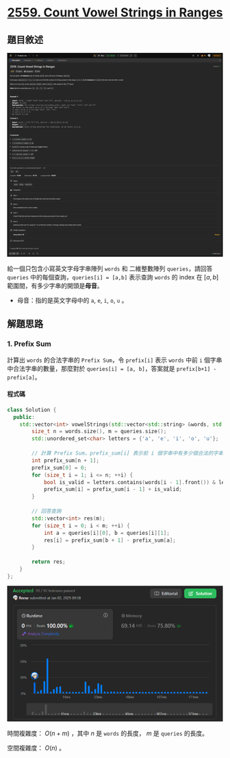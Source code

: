 # <center> [2559. Count Vowel Strings in Ranges](https://leetcode.com/problems/count-vowel-strings-in-ranges/description/) </center>

## 題目敘述

[![](https://raw.githubusercontent.com/reese60525/ForPicGo/main/Pictures202501020944112.png)](https://raw.githubusercontent.com/reese60525/ForPicGo/main/Pictures202501020944112.png)

給一個只包含小寫英文字母字串陣列 `words` 和 二維整數陣列 `queries`，請回答 `queries` 中的每個查詢，`queries[i] = [a,b]` 表示查詢 `words` 的 index 在 $[a, b]$ 範圍間，有多少字串的開頭是**母音**。

- 母音：指的是英文字母中的 `a`, `e`, `i`, `o`, `u` 。

## 解題思路

### 1. Prefix Sum

計算出 `words` 的合法字串的 `Prefix Sum`，令 `prefix[i]` 表示 `words` 中前 `i` 個字串中合法字串的數量，那麼對於 `queries[i] = [a, b]`，答案就是 `prefix[b+1] - prefix[a]`。

#### 程式碼

```cpp {.line-numbers}
class Solution {
  public:
    std::vector<int> vowelStrings(std::vector<std::string> &words, std::vector<std::vector<int>> &queries) {
        size_t n = words.size(), m = queries.size();
        std::unordered_set<char> letters = {'a', 'e', 'i', 'o', 'u'};

        // 計算 Prefix Sum，prefix_sum[i] 表示前 i 個字串中有多少個合法的字串
        int prefix_sum[n + 1];
        prefix_sum[0] = 0;
        for (size_t i = 1; i <= n; ++i) {
            bool is_valid = letters.contains(words[i - 1].front()) & letters.contains(words[i - 1].back());
            prefix_sum[i] = prefix_sum[i - 1] + is_valid;
        }

        // 回答查詢
        std::vector<int> res(m);
        for (size_t i = 0; i < m; ++i) {
            int a = queries[i][0], b = queries[i][1];
            res[i] = prefix_sum[b + 1] - prefix_sum[a];
        }

        return res;
    }
};
```

[![](https://raw.githubusercontent.com/reese60525/ForPicGo/main/Pictures202501020956402.png)](https://raw.githubusercontent.com/reese60525/ForPicGo/main/Pictures202501020956402.png)

時間複雜度： $O(n + m)$ ，其中 $n$ 是 `words` 的長度， $m$ 是 `queries` 的長度。

空間複雜度： $O(n)$ 。
